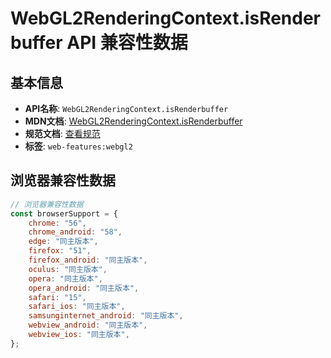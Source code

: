 # WebGL2RenderingContext.isRenderbuffer API 兼容性数据

## 基本信息

- **API名称**: `WebGL2RenderingContext.isRenderbuffer`
- **MDN文档**: [WebGL2RenderingContext.isRenderbuffer](https://developer.mozilla.org/docs/Web/API/WebGLRenderingContext/isRenderbuffer)
- **规范文档**: [查看规范](https://registry.khronos.org/webgl/specs/latest/1.0/#5.14.7)
- **标签**: `web-features:webgl2`

## 浏览器兼容性数据

```javascript
// 浏览器兼容性数据
const browserSupport = {
    chrome: "56",
    chrome_android: "58",
    edge: "同主版本",
    firefox: "51",
    firefox_android: "同主版本",
    oculus: "同主版本",
    opera: "同主版本",
    opera_android: "同主版本",
    safari: "15",
    safari_ios: "同主版本",
    samsunginternet_android: "同主版本",
    webview_android: "同主版本",
    webview_ios: "同主版本",
};

```

